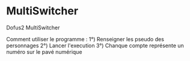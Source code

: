 # MultiSwitcher
Dofus2 MultiSwitcher

Comment utiliser le programme : 
1°) Renseigner les pseudo des personnages
2°) Lancer l'execution
3°) Chanque compte représente un numéro sur le pavé numérique
